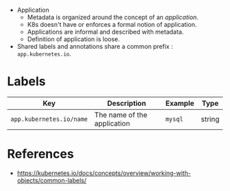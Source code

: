 * Application
	* Metadata is organized around the concept of an _application_.
	* K8s doesn't have or enforces a formal notion of application.
	* Applications are informal and described with metadata.
	* Definition of application is loose.
* Shared labels and annotations share a common prefix : `app.kubernetes.io`.
# Labels
Key|Description|Example|Type
---|-----------|-------|----
`app.kubernetes.io/name`|The name of the application|`mysql`|string
# References
* https://kubernetes.io/docs/concepts/overview/working-with-objects/common-labels/
